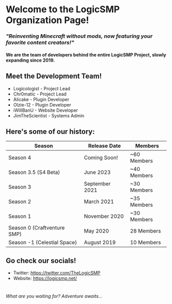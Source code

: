 # Welcome to the LogicSMP Organization Page!
### *"Reinventing Minecraft without mods, now featuring your favorite content creators!"*
#### We are the team of developers behind the entire LogicSMP Project, slowly expanding since 2019.
####
## Meet the Development Team!
- Logicologist - Project Lead
- Chr0matic - Project Lead
- Alicake - Plugin Developer
- Olzie-12 - Plugin Developer  
- iWillBanU - Website Developer
- JimTheScientist - Systems Admin
## Here's some of our history:
| Season                        | Release Date    | Members         |
|-------------------------------|-----------------|-----------------|
| Season 4                      | Coming Soon!    | ~60 Members     |
| Season 3.5 (S4 Beta)          | June 2023       | ~40 Members     |
| Season 3                      | September 2021  | ~30 Members     |
| Season 2                      | March 2021      | ~35 Members     |
| Season 1                      | November 2020   | ~30 Members     |
| Season 0 (Craftventure SMP)   | May 2020        | 28 Members      |
| Season -1 (Celestial Space)   | August 2019     | 10 Members      |
## Go check our socials!
- Twitter: https://twitter.com/TheLogicSMP
- Website: https://logicsmp.net/
# 
###### What are you waiting for? Adventure awaits...
